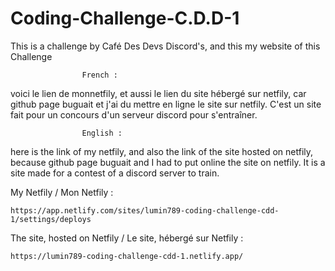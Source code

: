 # Coding-Challenge-C.D.D-1
This is a challenge by Café Des Devs Discord's, and this my website of this Challenge
                    
                    French :
                    
voici le lien de monnetfily, et aussi le lien du site hébergé sur netfily, car github page buguait et j'ai du mettre en ligne le site sur netfily. 
C'est un site fait pour un concours d'un serveur discord pour s'entraîner.

                    English :

here is the link of my netfily, and also the link of the site hosted on netfily, because github page buguait and I had to put online the site on netfily. 
It is a site made for a contest of a discord server to train.

My Netfily / Mon Netfily :

    https://app.netlify.com/sites/lumin789-coding-challenge-cdd-1/settings/deploys


The site, hosted on Netfily / Le site, hébergé sur Netfily :

    https://lumin789-coding-challenge-cdd-1.netlify.app/
